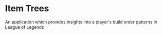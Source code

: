 # Item Trees

An application which provides insights into a player's build order patterns in League of Legends